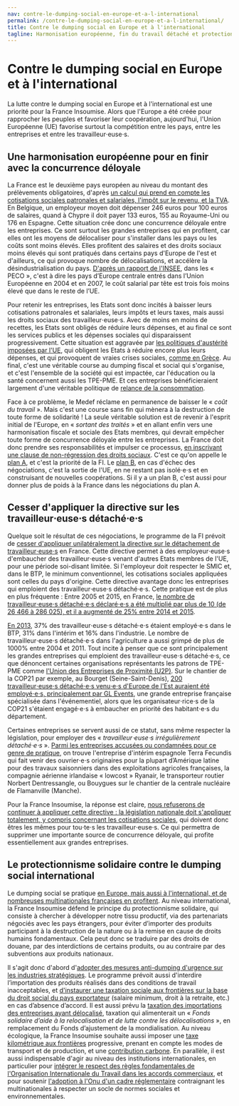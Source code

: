```yaml
---
nav: contre-le-dumping-social-en-europe-et-a-l-international
permalink: /contre-le-dumping-social-en-europe-et-a-l-international/
title: Contre le dumping social en Europe et à l'international
tagline: Harmonisation européenne, fin du travail détaché et protectionnisme solidaire
---
```


# Contre le dumping social en Europe et à l'international

La lutte contre le dumping social en Europe et à l'international est une priorité pour la France Insoumise. Alors que l'Europe a été créée pour rapprocher les peuples et favoriser leur coopération, aujourd'hui, l'Union Européenne (UE) favorise surtout la compétition entre les pays, entre les entreprises et entre les travailleur⋅euse⋅s.

## Une harmonisation européenne pour en finir avec la concurrence déloyale

La France est le deuxième pays européen au niveau du montant des prélèvements obligatoires, d'après [un calcul qui prend en compte les cotisations sociales patronales et salariales, l'impôt sur le revenu, et la TVA](http://www.lefigaro.fr/economie/le-scan-eco/dessous-chiffres/2015/07/29/29006-20150729ARTFIG00006-en-france-pour-100-euros-nets-il-faut-235-euros-de-salaire-super-brut.php). En Belgique, un employeur moyen doit dépenser 246 euros pour 100 euros de salaires, quand à Chypre il doit payer 133 euros, 155 au Royaume-Uni ou 176 en Espagne. Cette situation crée donc une concurrence déloyale entre les entreprises. Ce sont surtout les grandes entreprises qui en profitent, car elles ont les moyens de délocaliser pour s'installer dans les pays ou les coûts sont moins élevés. Elles profitent des salaires et des droits sociaux moins élevés qui sont pratiqués dans certains pays d'Europe de l'est et d'ailleurs, ce qui provoque nombre de délocalisations, et accélère la désindustrialisation du pays. [D'après un rapport de l'INSEE](http://www.humanite.fr/les-multinationales-francaises-jouent-la-carte-du-dumping-social-636102), dans les « PECO », c'est à dire les pays d’Europe centrale entrés dans l’Union Européenne en 2004 et en 2007, le coût salarial par tête est trois fois moins élevé que dans le reste de l’UE.


Pour retenir les entreprises, les Etats sont donc incités à baisser leurs cotisations patronales et salariales, leurs impôts et leurs taxes, mais aussi les droits sociaux des travailleur⋅euse⋅s. Avec de moins en moins de recettes, les Etats sont obligés de réduire leurs dépenses, et au final ce sont les services publics et les dépenses sociales qui disparaissent progressivement. Cette situation est aggravée par [les politiques d'austérité imposées par l'UE](http://www.monde-diplomatique.fr/2014/10/A/50854), qui obligent les Etats à réduire encore plus leurs dépenses, et qui provoquent de vraies crises sociales, [comme en Grèce](http://www.europe-solidaire.org/spip.php?article34493). Au final, c'est une véritable course au dumping fiscal et social qui s'organise, et c'est l'ensemble de la société qui est impactée, car l'éducation ou la santé concernent aussi les TPE-PME. Et ces entreprises bénéficieraient largement d'une véritable politique de [relance de la consommation](https://patrons.insoumis.info/relancer-la-demande).



Face à ce problème, le Medef réclame en permanence de baisser le « _coût du travail_ ». Mais c'est une course sans fin qui mènera à la destruction de toute forme de solidarité ! La seule véritable solution est de revenir à l'esprit initial de l'Europe, en « _sortant des traités_ » et en allant enfin vers une harmonisation fiscale et sociale des Etats membres, qui devrait empêcher toute forme de concurrence déloyale entre les entreprises. La France doit donc prendre ses responsabilités et impulser ce processus, [en inscrivant une clause de non-régression des droits sociaux](https://laec.fr/s51m7). C'est ce qu'on appelle le [plan A](https://laec.fr/s51), et c'est la priorité de la FI. Le [plan B](https://laec.fr/s52), en cas d'échec des négociations, c'est la sortie de l'UE, en ne restant pas isolé⋅e⋅s et en construisant de nouvelles coopérations. Si il y a un plan B, c'est aussi pour donner plus de poids à la France dans les négociations du plan A.

## Cesser d'appliquer la directive sur les travailleur⋅euse⋅s détaché⋅e⋅s

Quelque soit le résultat de ces négociations, le programme de la FI prévoit de [cesser d'appliquer unilatéralement la directive sur le détachement de travailleur⋅euse⋅s](https://laec.fr/s49m2 ) en France. Cette directive permet à des employeur⋅euse⋅s d'embaucher des travailleur⋅euse⋅s venant d'autres Etats membres de l'UE, pour une période soi-disant limitée.  Si l'employeur doit respecter le SMIC et, dans le BTP, le minimum conventionnel, les cotisations sociales appliquées sont celles du pays d'origine. Cette directive avantage donc les entreprises qui emploient des travailleur⋅euse⋅s détaché⋅e⋅s. Cette pratique est de plus en plus fréquente : Entre 2005 et 2015, en France, [le nombre de travailleur⋅euse⋅s détaché⋅e⋅s déclaré⋅e⋅s a été multiplié par plus de 10 (de 26 466 à 286 025), et il a augmenté de 25% entre 2014 et 2015](http://www.rtl.fr/actu/conso/travailleurs-detaches-ce-qu-il-faut-savoir-7783433981).

[En 2013](http://www.lefigaro.fr/economie/le-scan-eco/decryptage/2016/07/04/29002-20160704ARTFIG00018-ce-qu-il-faut-savoir-sur-les-travailleurs-detaches.php), 37% des travailleur⋅euse⋅s détaché⋅e⋅s étaient employé⋅e⋅s dans le BTP, 31% dans l'intérim et 16% dans l'industrie. Le nombre de travailleur⋅euse⋅s détaché⋅e⋅s dans l'agriculture a aussi grimpé de plus de 1000% entre 2004 et 2011. Tout incite à penser que ce sont principalement les grandes entreprises qui emploient des travailleur⋅euse⋅s détaché⋅e⋅s, ce que dénoncent certaines organisations représentants les patrons de TPE-PME comme [l'Union des Entreprises de Proximité (U2P)](http://u2p-france.fr/gouvernement-et-representants-des-grandes-entreprises-ont-echoue-face-au-chomage-lupa-appelle). Sur le chantier de la COP21 par exemple, au Bourget (Seine-Saint-Denis), [200 travailleur⋅euse⋅s détaché⋅e⋅s venu⋅e⋅s d'Europe de l'Est auraient été employé⋅e⋅s, principalement par GL Events](https://www.lesechos.fr/04/11/2015/lesechos.fr/021455533077_deux-cents-travailleurs-detaches-d-europe-de-l-est-employes-pour-la-cop21.htm), une grande entreprise française spécialisée dans l'événementiel, alors que les organisateur⋅rice⋅s de la COP21 s'étaient engagé⋅e⋅s à embaucher en priorité des habitant⋅e⋅s du département.

Certaines entreprises se servent aussi de ce statut, sans même respecter la législation, pour employer des « _travailleur⋅euse⋅s irrégulièrement détaché⋅e⋅s_ ». [Parmi les entreprises accusées ou condamnées pour ce genre de pratique](https://jscheffer81.wordpress.com/2017/04/20/les-travailleurs-detaches-animent-la-fin-de-la-campagne/), on trouve l'entreprise d'intérim espagnole Terra Fecundis qui fait venir des ouvrier⋅e⋅s originaires pour la plupart d’Amérique latine pour des travaux saisonniers dans des exploitations agricoles françaises, la compagnie aérienne irlandaise « lowcost » Ryanair, le transporteur routier Norbert Dentressangle, ou Bouygues sur le chantier de la centrale nucléaire de Flamanville (Manche).


Pour la France Insoumise, la réponse est claire, [nous refuserons de continuer à appliquer cette directive :  la législation nationale doit s'appliquer totalement, y compris concernant les cotisations sociales](https://laec.fr/s49m2), qui doivent donc êtres les mêmes pour tou⋅te⋅s les travailleur⋅euse⋅s. Ce qui permettra de supprimer une importante source de concurrence déloyale, qui profite essentiellement aux grandes entreprises.

## Le protectionnisme solidaire contre le dumping social international

Le dumping social se pratique [en Europe, mais aussi à l'international, et de nombreuses multinationales françaises en profitent](http://www.humanite.fr/les-multinationales-francaises-jouent-la-carte-du-dumping-social-636102). Au niveau international, la France Insoumise défend le principe du  protectionnisme solidaire, qui consiste à chercher à développer notre tissu productif, via des partenariats négociés avec les pays étrangers, pour éviter d’importer des produits participant à la destruction de la nature ou à la remise en cause de droits humains fondamentaux. Cela peut donc se traduire par des droits de douane, par des interdictions de certains produits, ou au contraire par des subventions aux produits nationaux.

Il s'agit donc d'abord d'[adopter des mesures anti-dumping d'urgence sur les industries stratégiques](https://laec.fr/s17m2). Le programme prévoit aussi d'interdire l’importation des produits réalisés dans des conditions de travail inacceptables, et [d'instaurer une taxation sociale aux frontières sur la base du droit social du pays exportateur](https://avenirencommun.fr/livret-produire-france/) (salaire minimum, droit à la retraite, etc.) en cas d’absence d’accord. Il est aussi prévu la [taxation des importations des entreprises ayant délocalisé](https://avenirencommun.fr/livret-produire-france/), taxation qui alimenterait un « _Fonds solidaire d’aide à la relocalisation et de lutte contre les délocalisations_ », en remplacement du Fonds d’ajustement de la mondialisation. Au niveau écologique, la France Insoumise souhaite aussi imposer une [taxe kilométrique aux frontières](https://laec.fr/s42m2) progressive, prenant en compte les modes de transport et de production, et une [contribution carbone](https://laec.fr/s42m1).
En parallèle, il est aussi indispensable d'agir au niveau des institutions internationales, en particulier pour [intégrer le respect des règles fondamentales de l'Organisation Internationale du Travail dans les accords commerciaux](https://laec.fr/s57m1), et pour soutenir [l'adoption à l'Onu d'un cadre réglementaire](https://laec.fr/s57m3) contraignant les multinationales à respecter un socle de normes sociales et environnementales.
